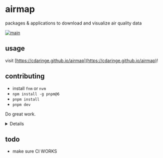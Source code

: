 # airmap

packages & applications to download and visualize air quality data

[![main](https://github.com/cdaringe/airmap/actions/workflows/main.yml/badge.svg)](https://github.com/cdaringe/airmap/actions/workflows/main.yml)

## usage

visit [https://cdaringe.github.io/airmap](https://cdaringe.github.io/airmap)!

## contributing

- install `fnm` or `nvm`
- `npm install -g pnpm@6`
- `pnpm install`
- `pnpm dev`

Do great work.

<details>

- https://docs.google.com/spreadsheets/d/1IzYBZ7SjdQ7ODHxYBauEPcy2sxq5Il3UM9NSDoJYI_g/gviz/tq?tq=select%20B%2C%20G%2C%20H%0Alimit%2020
- https://docs.google.com/spreadsheets/d/1N6Fnoju2QqgpLTRHarGUbg21erRTaKH3V7wG3hhIEew

# sensors

## pocketlabs

https://docs.google.com/spreadsheets/d/1HZjTtvqMGZ7iNtVYW6vrzeSOHeHE144-B_6CH4REIC8/edit#gid=1094314331

## flow

example sheets:

- measures: https://docs.google.com/spreadsheets/d/1x59PQjrKqN3NSORDaTAs557v0mloOosNTnqKhfrE3VU/edit#gid=585713925
- positions: https://docs.google.com/spreadsheets/d/15QJWTrn2RVG8C2q0SF7qjXDIMabg-OXDTYkjBRLWHrw/edit#gid=2147112514

</details>

## todo

- make sure CI WORKS
